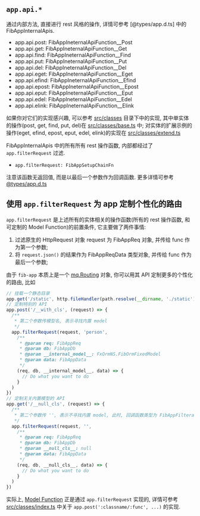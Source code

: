 ## `app.api.*`

通过内部方法, 直接进行 rest 风格的操作, 详情可参考 [@types/app.d.ts] 中的 FibAppInternalApis.

- app.api.post: FibAppIneternalApiFunction__Post
- app.api.get: FibAppIneternalApiFunction__Get
- app.api.find: FibAppIneternalApiFunction__Find
- app.api.put: FibAppIneternalApiFunction__Put
- app.api.del: FibAppIneternalApiFunction__Del
- app.api.eget: FibAppIneternalApiFunction__Eget
- app.api.efind: FibAppIneternalApiFunction__Efind
- app.api.epost: FibAppIneternalApiFunction__Epost
- app.api.eput: FibAppIneternalApiFunction__Eput
- app.api.edel: FibAppIneternalApiFunction__Edel
- app.api.elink: FibAppIneternalApiFunction__Elink

如果你对它们的实现感兴趣, 可以参考 [src/classes] 目录下中的实现, 其中单实体的操作(post, get, find, put, del)在 [src/classes/base.ts] 中; 对实体的扩展示例的操作(eget, efind, epost, eput, edel, elink)的实现在 [src/classes/extend.ts]

FibAppInternalApis 中的所有所有 rest 操作函数, 内部都经过了 `app.filterRequest` 过滤. 

* `app.filterRequest: FibAppSetupChainFn`

注意该函数无返回值, 而是以最后一个参数作为回调函数. 更多详情可参考 [@types/app.d.ts](@types/app.d.ts) 

使用 `app.filterRequest` 为 app 定制个性化的路由
------------

`app.filterRequest` 是上述所有的实体相关的操作函数(所有的 rest 操作函数, 和可定制的 Model Function)的前置条件, 它主要做了两件事情:

1. 过滤原生的 HttpRequest 对象 request 为 FibAppReq 对象, 并传给 func 作为第一个参数;
1. 将 `request.json()` 的结果作为 FibAppReqData 类型对象, 并传给 func 作为最后一个参数;

由于 `fib-app` 本质上是一个 [mq.Routing] 对象, 你可以用其 API 定制更多的个性化的路由, 比如

```javascript
// 挂载一个静态目录
app.get('/static', http.fileHandler(path.resolve(__dirname, './static'), {}, true))
// 定制特别的 API
app.post('/__with_cls', (request) => {
  /**
   * 第二个参数传模型名, 表示寻找内置 model
   */
  app.filterRequest(request, 'person',
    /** 
     * @param req: FibAppReq
     * @param db: FibAppDb
     * @param __internal_model__: FxOrmNS.FibOrmFixedModel
     * @param data: FibAppData
     */
    (req, db, __internal_model__, data) => {
      // Do what you want to do
    }
  )
})
// 定制无关内置模型的 API
app.get('/__null_cls', (request) => {
  /**
   * 第二个参数传 '', 表示不寻找内置 model, 此时, 回调函数类型为 FibAppFilterableApiFunction__NullModel, 即第三个参数 __null_cls__ 为 null;
   */
  app.filterRequest(request, '',
    /** 
     * @param req: FibAppReq
     * @param db: FibAppDb
     * @param __null_cls__: null
     * @param data: FibAppData
     */
    (req, db, __null_cls__, data) => {
      // Do what you want to do
    }
  )
})
```

实际上, [Model Function](./app-model-function.md) 正是通过 `app.filterRequest` 实现的, 详情可参考 [src/classes/index.ts] 中关于 `app.post(':classname/:func', ...)` 的实现.

[mq.Routing]:http://fibjs.org/docs/manual/object/ifs/routing.md.html
[src/classes]:src/classes
[src/classes/index.ts]:src/classes/index.ts
[src/classes/base.ts]:src/classes/base.ts
[src/classes/extend.ts]:src/classes/extend.ts